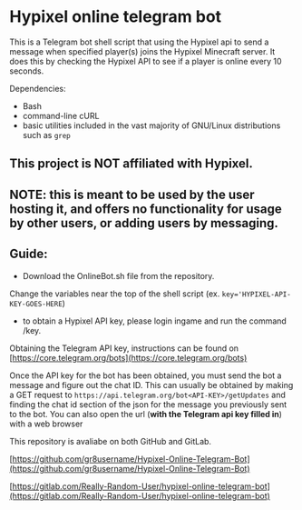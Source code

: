 # Hypixel online telegram bot

This is a Telegram bot shell script that using the Hypixel api to send a message when specified player(s) joins the Hypixel Minecraft server. It does this by checking the Hypixel API to see if a player is online every 10 seconds.

Dependencies:
* Bash
* command-line cURL
* basic utilities included in the vast majority of GNU/Linux distributions such as ```grep```


## This project is **NOT** affiliated with Hypixel.
## NOTE: this is meant to be used by the user hosting it, and offers no functionality for usage by other users, or adding users by messaging.

## Guide:
* Download the OnlineBot.sh file from the repository.

Change the variables near the top of the shell script (ex. ```key='HYPIXEL-API-KEY-GOES-HERE```)
* to obtain a Hypixel API key, please login ingame and run the command /key.

Obtaining the Telegram API key, instructions can be found on [https://core.telegram.org/bots](https://core.telegram.org/bots)

Once the API key for the bot has been obtained, you must send the bot a message and figure out the chat ID. This can usually be obtained by making a GET request to ```https://api.telegram.org/bot<API-KEY>/getUpdates``` and finding the chat id section of the json for the message you previously sent to the bot. You can also open the url (**with the Telegram api key filled in**) with a web browser


This repository is avaliabe on both GitHub and GitLab.

[https://github.com/gr8username/Hypixel-Online-Telegram-Bot](https://github.com/gr8username/Hypixel-Online-Telegram-Bot)

[https://gitlab.com/Really-Random-User/hypixel-online-telegram-bot](https://gitlab.com/Really-Random-User/hypixel-online-telegram-bot)

